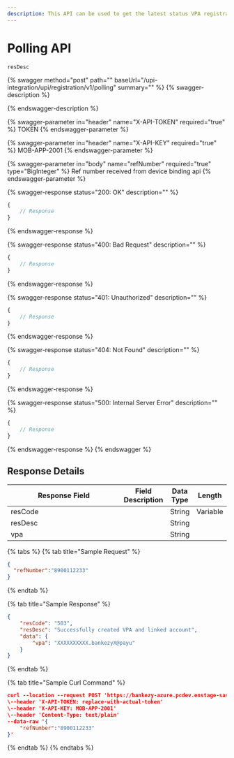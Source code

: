 ```yaml
---
description: This API can be used to get the latest status VPA registration.
---
```


# Polling API

```
resDesc
```

{% swagger method="post" path="" baseUrl="/upi-integration/upi/registration/v1/polling" summary="" %}
{% swagger-description %}

{% endswagger-description %}

{% swagger-parameter in="header" name="X-API-TOKEN" required="true" %}
TOKEN
{% endswagger-parameter %}

{% swagger-parameter in="header" name="X-API-KEY" required="true" %}
MOB-APP-2001
{% endswagger-parameter %}

{% swagger-parameter in="body" name="refNumber" required="true" type="BigInteger" %}
Ref number received from device binding api
{% endswagger-parameter %}

{% swagger-response status="200: OK" description="" %}
```javascript
{
    // Response
}
```
{% endswagger-response %}

{% swagger-response status="400: Bad Request" description="" %}
```javascript
{
    // Response
}
```
{% endswagger-response %}

{% swagger-response status="401: Unauthorized" description="" %}
```javascript
{
    // Response
}
```
{% endswagger-response %}

{% swagger-response status="404: Not Found" description="" %}
```javascript
{
    // Response
}
```
{% endswagger-response %}

{% swagger-response status="500: Internal Server Error" description="" %}
```javascript
{
    // Response
}
```
{% endswagger-response %}
{% endswagger %}

## Response Details

<table><thead><tr><th width="248">Response Field</th><th>Field Description</th><th>Data Type</th><th>Length</th></tr></thead><tbody><tr><td>resCode</td><td></td><td>String</td><td>Variable</td></tr><tr><td>resDesc</td><td></td><td>String</td><td></td></tr><tr><td>vpa</td><td></td><td>String</td><td></td></tr></tbody></table>

{% tabs %}
{% tab title="Sample Request" %}
```json
{
  "refNumber":"8900112233"
}
```
{% endtab %}

{% tab title="Sample Response" %}
```json
{
    "resCode": "503",
    "resDesc": "Successfully created VPA and linked account",
    "data": {
        "vpa": "XXXXXXXXXX.bankezyX@payu"
    }
}
```
{% endtab %}

{% tab title="Sample Curl Command" %}
```json
curl --location --request POST 'https://bankezy-azure.pcdev.enstage-sas.com/upi-integration/upi/registration/v1/link/vpa' \
\--header 'X-API-TOKEN: replace-with-actual-token'
\--header 'X-API-KEY: MOB-APP-2001'
\--header 'Content-Type: text/plain'
--data-raw '{
    "refNumber":"8900112233"
}'
```
{% endtab %}
{% endtabs %}
